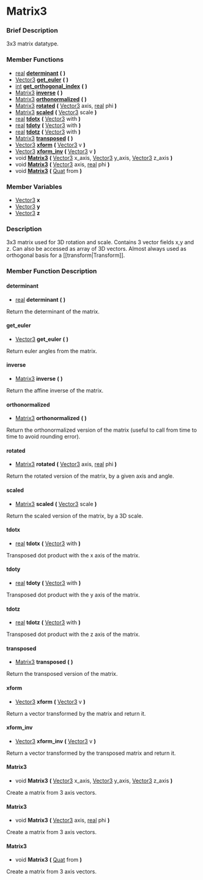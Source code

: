 #  Matrix3  

###  Brief Description  
3x3 matrix datatype.

###  Member Functions 
  * [real](class_real)  **[determinant](#determinant)**  **(** **)**
  * [Vector3](class_vector3)  **[get_euler](#get_euler)**  **(** **)**
  * [int](class_int)  **[get_orthogonal_index](#get_orthogonal_index)**  **(** **)**
  * [Matrix3](class_matrix3)  **[inverse](#inverse)**  **(** **)**
  * [Matrix3](class_matrix3)  **[orthonormalized](#orthonormalized)**  **(** **)**
  * [Matrix3](class_matrix3)  **[rotated](#rotated)**  **(** [Vector3](class_vector3) axis, [real](class_real) phi  **)**
  * [Matrix3](class_matrix3)  **[scaled](#scaled)**  **(** [Vector3](class_vector3) scale  **)**
  * [real](class_real)  **[tdotx](#tdotx)**  **(** [Vector3](class_vector3) with  **)**
  * [real](class_real)  **[tdoty](#tdoty)**  **(** [Vector3](class_vector3) with  **)**
  * [real](class_real)  **[tdotz](#tdotz)**  **(** [Vector3](class_vector3) with  **)**
  * [Matrix3](class_matrix3)  **[transposed](#transposed)**  **(** **)**
  * [Vector3](class_vector3)  **[xform](#xform)**  **(** [Vector3](class_vector3) v  **)**
  * [Vector3](class_vector3)  **[xform_inv](#xform_inv)**  **(** [Vector3](class_vector3) v  **)**
  * void  **[Matrix3](#Matrix3)**  **(** [Vector3](class_vector3) x_axis, [Vector3](class_vector3) y_axis, [Vector3](class_vector3) z_axis  **)**
  * void  **[Matrix3](#Matrix3)**  **(** [Vector3](class_vector3) axis, [real](class_real) phi  **)**
  * void  **[Matrix3](#Matrix3)**  **(** [Quat](class_quat) from  **)**

###  Member Variables  
  * [Vector3](class_vector3) **x**
  * [Vector3](class_vector3) **y**
  * [Vector3](class_vector3) **z**

###  Description  
3x3 matrix used for 3D rotation and scale. Contains 3 vector fields x,y and z. Can also be accessed as array of 3D vectors. Almost always used as orthogonal basis for a [[transform|Transform]].

###  Member Function Description  

#### <a name="determinant">determinant</a>
  * [real](class_real)  **determinant**  **(** **)**

Return the determinant of the matrix.

#### <a name="get_euler">get_euler</a>
  * [Vector3](class_vector3)  **get_euler**  **(** **)**

Return euler angles from the matrix.

#### <a name="inverse">inverse</a>
  * [Matrix3](class_matrix3)  **inverse**  **(** **)**

Return the affine inverse of the matrix.

#### <a name="orthonormalized">orthonormalized</a>
  * [Matrix3](class_matrix3)  **orthonormalized**  **(** **)**

Return the orthonormalized version of the matrix (useful to call from time to time to avoid rounding error).

#### <a name="rotated">rotated</a>
  * [Matrix3](class_matrix3)  **rotated**  **(** [Vector3](class_vector3) axis, [real](class_real) phi  **)**

Return the rotated version of the matrix, by a given axis and angle.

#### <a name="scaled">scaled</a>
  * [Matrix3](class_matrix3)  **scaled**  **(** [Vector3](class_vector3) scale  **)**

Return the scaled version of the matrix, by a 3D scale.

#### <a name="tdotx">tdotx</a>
  * [real](class_real)  **tdotx**  **(** [Vector3](class_vector3) with  **)**

Transposed dot product with the x axis of the matrix.

#### <a name="tdoty">tdoty</a>
  * [real](class_real)  **tdoty**  **(** [Vector3](class_vector3) with  **)**

Transposed dot product with the y axis of the matrix.

#### <a name="tdotz">tdotz</a>
  * [real](class_real)  **tdotz**  **(** [Vector3](class_vector3) with  **)**

Transposed dot product with the z axis of the matrix.

#### <a name="transposed">transposed</a>
  * [Matrix3](class_matrix3)  **transposed**  **(** **)**

Return the transposed version of the matrix.

#### <a name="xform">xform</a>
  * [Vector3](class_vector3)  **xform**  **(** [Vector3](class_vector3) v  **)**

Return a vector transformed by the matrix and return it.

#### <a name="xform_inv">xform_inv</a>
  * [Vector3](class_vector3)  **xform_inv**  **(** [Vector3](class_vector3) v  **)**

Return a vector transformed by the transposed matrix and return it.

#### <a name="Matrix3">Matrix3</a>
  * void  **Matrix3**  **(** [Vector3](class_vector3) x_axis, [Vector3](class_vector3) y_axis, [Vector3](class_vector3) z_axis  **)**

Create a matrix from 3 axis vectors.

#### <a name="Matrix3">Matrix3</a>
  * void  **Matrix3**  **(** [Vector3](class_vector3) axis, [real](class_real) phi  **)**

Create a matrix from 3 axis vectors.

#### <a name="Matrix3">Matrix3</a>
  * void  **Matrix3**  **(** [Quat](class_quat) from  **)**

Create a matrix from 3 axis vectors.
